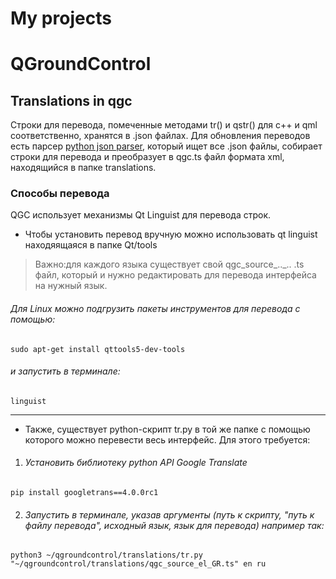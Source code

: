 ﻿# My projects
# QGroundControl
## Translations in qgc <br>

Строки для перевода, помеченные методами tr() и qstr() для c++ и qml соответственно, хранятся в .json файлах. Для обновления переводов есть парсер [python json parser](https://github.com/mavlink/qgroundcontrol/blob/master/translations/qgc-lupdate-json.py), который ищет все .json файлы, собирает строки для перевода и преобразует в qgc.ts файл формата xml, находящийся в папке translations. 

### Способы перевода 
QGC использует механизмы Qt Linguist для перевода строк. 

* Чтобы установить перевод вручную можно использовать qt linguist находяящаяcя в папке Qt/tools
> Важно:для каждого языка существует свой qgc_source_.._.. .ts файл, который и нужно редактировать для перевода интерфейса на нужный язык.

###### Для Linux можно подгрузить пакеты инструментов для перевода с помощью:
```
sudo apt-get install qttools5-dev-tools
```
###### и запустить в терминале:
```
linguist
```
---
* Также, существует python-скрипт tr.py в той же папке с помощью которого можно перевести весь интерфейс. 
Для этого требуется: 
1. ###### Установить библиотеку python API Google Translate
``` 
pip install googletrans==4.0.0rc1
```
2. ###### Запустить в терминале, указав аргументы (путь к скрипту, "путь к файлу перевода", исходный язык, язык для перевода) например так:

``` 
python3 ~/qgroundcontrol/translations/tr.py "~/qgroundcontrol/translations/qgc_source_el_GR.ts" en ru
```